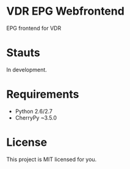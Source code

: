
# VDR EPG Webfrontend

EPG frontend for VDR


# Stauts

In development.


# Requirements

- Python 2.6/2.7
- CherryPy ~3.5.0


# License

This project is MIT licensed for you.
